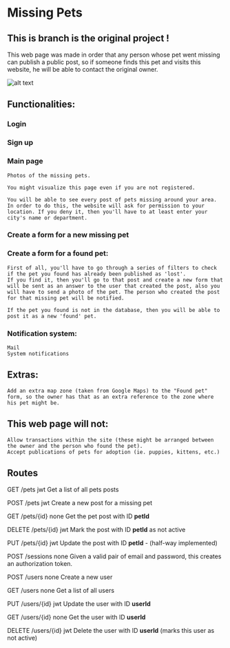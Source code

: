 # Missing Pets
## This is branch is the original project !
This web page was made in order that any person whose pet went missing can publish a public post, so if someone finds this pet and visits this website, he will be able to contact the original owner.

![alt text](https://sevenoakspet.com/wp-content/uploads/2016/06/pets-300x300.jpg)

## **Functionalities:**

### Login

### Sign up

### Main page

    Photos of the missing pets.

    You might visualize this page even if you are not registered.

    You will be able to see every post of pets missing around your area. In order to do this, the website will ask for permission to your location. If you deny it, then you'll have to at least enter your city's name or department.

### Create a form for a new missing pet

### Create a form for a found pet:

    First of all, you'll have to go through a series of filters to check if the pet you found has already been published as 'lost'.
    If you find it, then you'll go to that post and create a new form that will be sent as an answer to the user that created the post, also you will have to send a photo of the pet. The person who created the post for that missing pet will be notified.

    If the pet you found is not in the database, then you will be able to post it as a new 'found' pet.

### Notification system:

    Mail
    System notifications

## **Extras:**

    Add an extra map zone (taken from Google Maps) to the "Found pet" form, so the owner has that as an extra reference to the zone where his pet might be.

## **This web page will not:**

    Allow transactions within the site (these might be arranged between the owner and the person who found the pet).
    Accept publications of pets for adoption (ie. puppies, kittens, etc.)

<!-- | method | path | auth | description |
--- | --- | --- | --- |--- |--- |--- |--- |--- |--- |--- |---
| GET | /pets | jwt | Get a list of all pets posts |
| POST | /pets | jwt | Create a new post for a missing pet |
| GET | /pets/{id} | none | Get the pet post with ID **petId** |
| DELETE | /pets/{id} | jwt | Mark the post with ID **petId** as not active |
| PUT | /pets/{id} | jwt | Update the post with ID **petId** - (half-way implemented) |
| POST | /sessions | none | Given a valid pair of email and password, this creates an authorization token. |
| POST | /users | none | Create a new user |
| GET | /users | none | Get a list of all users |
| PUT | /users/{id} | jwt | Update the user with ID **userId** |
| GET | /users/{id} | none | Get the user with ID **userId** |
| DELETE | /users/{id} | jwt | Delete the user with ID **userId** (marks this user as not active) | -->

## **Routes**

GET /pets jwt Get a list of all pets posts

POST /pets jwt Create a new post for a missing pet

GET /pets/{id} none Get the pet post with ID **petId**

DELETE /pets/{id} jwt Mark the post with ID **petId** as not active

PUT /pets/{id} jwt Update the post with ID **petId** - (half-way implemented)

POST /sessions none Given a valid pair of email and password, this creates an authorization token.

POST /users none Create a new user

GET /users none Get a list of all users

PUT /users/{id} jwt Update the user with ID **userId**

GET /users/{id} none Get the user with ID **userId**

DELETE /users/{id} jwt Delete the user with ID **userId** (marks this user as not active)
